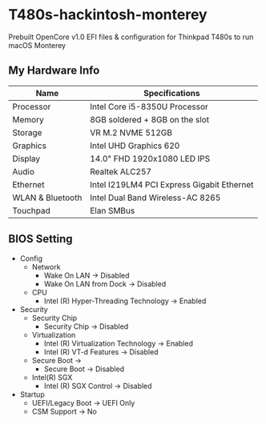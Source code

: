 # T480s-hackintosh-monterey
Prebuilt OpenCore v1.0 EFI files & configuration for Thinkpad T480s to run macOS Monterey

## My Hardware Info
| Name                | Specifications                             |
| ------------------- | -------------------------------------------|
| Processor           | Intel Core i5-8350U Processor              |
| Memory              | 8GB soldered + 8GB on the slot             |
| Storage             | VR M.2 NVME 512GB                          |
| Graphics            | Intel UHD Graphics 620                     |
| Display             | 14.0" FHD 1920x1080 LED IPS                |
| Audio               | Realtek ALC257                             |
| Ethernet            | Intel I219LM4 PCI Express Gigabit Ethernet |
| WLAN & Bluetooth    | Intel Dual Band Wireless-AC 8265           |
| Touchpad            | Elan SMBus                                 |

## BIOS Setting
- Config
  - Network
      - Wake On LAN -> Disabled
      - Wake On LAN from Dock -> Disabled
  - CPU
    - Intel (R) Hyper-Threading Technology -> Enabled
- Security
  - Security Chip
    - Security Chip -> Disabled
  - Virtualization
    - Intel (R) Virtualization Technology -> Enabled
    - Intel (R) VT-d Features -> Disabled
  - Secure Boot ->
    - Secure Boot -> Disabled
  - Intel(R) SGX
    - Intel (R) SGX Control -> Disabled
- Startup
  - UEFI/Legacy Boot -> UEFI Only
  - CSM Support -> No
